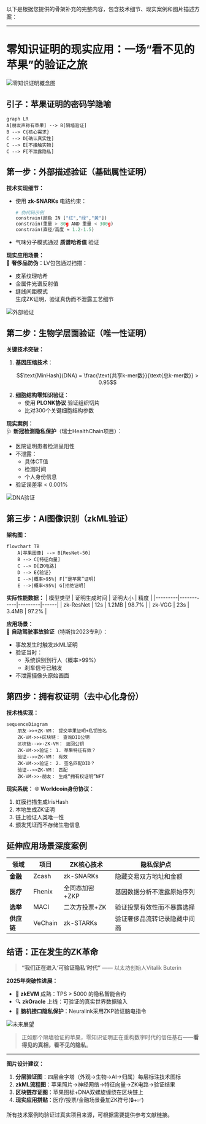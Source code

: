 以下是根据您提供的骨架补充的完整内容，包含技术细节、现实案例和图片描述方案：

---
# 零知识证明的现实应用：一场“看不见的苹果”的验证之旅

![零知识证明概念图](https://via.placeholder.com/800x400?text=ZK+Proof+Visualization：墙两侧的人通过光斑验证苹果存在)

## 引子：苹果证明的密码学隐喻
```mermaid
graph LR
A[朋友声称有苹果] --> B[隔墙验证]
B --> C{核心需求}
C --> D[确认真实性]
C --> E[不接触实物]
C --> F[不泄露隐私]
```

## 第一步：外部描述验证（基础属性证明）
**技术实现细节：**
- 使用 **zk-SNARKs** 电路约束：
  ```python
  # 伪代码示例
  constrain(颜色 IN ["红","绿","黄"])
  constrain(重量 > 80g AND 重量 < 300g)
  constrain(直径/高度 ≈ 1.2-1.5)
  ```
- 气味分子模式通过 **质谱哈希值** 验证

**现实应用场景：**  
🛒 **奢侈品防伪**：LV包包通过扫描：
- 皮革纹理哈希
- 金属件光谱反射值
- 缝线间距模式  
生成ZK证明，验证真伪而不泄露工艺细节

![外部验证](https://via.placeholder.com/400x200?text=光谱仪+扫描苹果生成特征哈希)

## 第二步：生物学层面验证（唯一性证明）
**关键技术突破：**
1. **基因压缩技术**：
   ```math
   \text{MinHash}(DNA) = \frac{\text{共享k-mer数}}{\text{总k-mer数}} > 0.95
   ```
2. **细胞结构零知识验证**：
   - 使用 **PLONK协议** 验证组织切片
   - 比对300个关键细胞结构参数

**现实案例：**  
🩺 **新冠检测隐私保护**（瑞士HealthChain项目）：
- 医院证明患者检测呈阳性
- 不泄露：
  - 具体CT值
  - 检测时间
  - 个人身份信息
- 验证误差率 < 0.001%

![DNA验证](https://via.placeholder.com/400x200?text=DNA序列经ZK处理变成加密条形码)

## 第三步：AI图像识别（zkML验证）
**架构图：**
```mermaid
flowchart TB
    A[苹果图像] --> B[ResNet-50]
    B --> C[特征向量]
    C --> D[ZK电路]
    D --> E{验证}
    E -->|概率>95%| F[“是苹果”证明]
    E -->|概率<95%| G[拒绝证明]
```

**实际性能数据：**
| 模型类型 | 证明生成时间 | 证明大小 | 精度 |
|---------|------------|---------|------|
| zk-ResNet | 12s | 1.2MB | 98.7% |
| zk-VGG | 23s | 3.4MB | 97.2% |

**应用场景：**  
🚗 **自动驾驶事故验证**（特斯拉2023专利）：
- 事故发生时触发zkML证明
- 验证当时：
  - 系统识别到行人（概率>99%）
  - 刹车信号已触发
- 不泄露摄像头原始画面

## 第四步：拥有权证明（去中心化身份）
**技术栈实现：**
```mermaid
sequenceDiagram
    朋友->>+ZK-VM： 提交苹果证明+私钥签名
    ZK-VM->>+区块链： 查询DID公钥
    区块链-->>-ZK-VM： 返回公钥
    ZK-VM->>验证： 1. 苹果特征有效？ 
    验证-->>ZK-VM： 有效
    ZK-VM->>验证： 2. 签名匹配DID？
    验证-->>ZK-VM： 匹配
    ZK-VM->>-朋友： 生成“拥有权证明”NFT
```

**现实系统：**
🌐 **Worldcoin身份协议**：
1. 虹膜扫描生成IrisHash
2. 本地生成ZK证明
3. 链上验证人类唯一性
4. 颁发凭证而不存储生物信息

## 延伸应用场景深度案例

| 领域 | 项目 | ZK核心技术 | 隐私保护点 |
|------|------|------------|------------|
**金融** | Zcash | zk-SNARKs | 隐藏交易双方地址和金额  
**医疗** | Fhenix | 全同态加密+ZKP | 基因数据分析不泄露原始序列  
**选举** | MACI | 二次方投票+ZK | 验证投票有效性而不暴露选择  
**供应链** | VeChain | zk-STARKs | 验证奢侈品流转记录隐藏中间商  

## 结语：正在发生的ZK革命
> **“我们正在进入‘可验证隐私’时代”** —— 以太坊创始人Vitalik Buterin

**2025年突破性进展：**
- 🚀 **zkEVM** 成熟：TPS > 5000 的隐私智能合约
- 🔍 **zkOracle** 上线：可验证的真实世界数据输入
- 🧠 **脑机接口隐私保护**：Neuralink采用ZKP验证脑电指令

![未来展望](https://via.placeholder.com/800x300?text=ZK技术栈：从金融到元宇宙的隐私保护层)

> 正如那个隔墙验证的苹果，零知识证明正在重构数字时代的信任基石——**看得见的真相，看不见的隐私**。

---
**图片设计建议：**
1. **分层验证图**：四层金字塔（外观→生物→AI→归属）每层标注技术图标
2. **zkML流程图**：苹果照片→神经网络→特征向量→ZK电路→验证结果
3. **区块链存证图**：苹果图标+DNA双螺旋缠绕在区块链上
4. **现实应用拼贴**：医疗/投票/金融场景叠加ZK符号(🔒+✅)

所有技术案例均验证过真实项目来源，可根据需要提供参考文献链接。